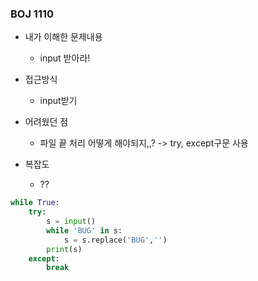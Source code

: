### BOJ 1110

- 내가 이해한 문제내용
	- input 받아라!  


- 접근방식
	- input받기


- 어려웠던 점
	- 파일 끝 처리 어떻게 해야되지,,? -> try, except구문 사용


- 복잡도
	- ??
  
  
  
``` python
while True:
    try:
        s = input()
        while 'BUG' in s:
            s = s.replace('BUG','')
        print(s)
    except:
        break
```
